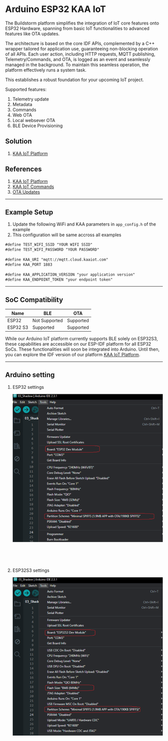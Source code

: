 # Arduino ESP32 KAA IoT
The Buildstorm platform simplifies the integration of IoT core features onto ESP32 Hardware, spanning from basic IoT functionalities to advanced features like OTA updates.

The architecture is based on the core IDF APIs, complemented by a C++ wrapper tailored for application use, guaranteeing non-blocking operation of all APIs. Each user action, including HTTP requests, MQTT publishing, Telemetry/Commands, and OTA, is logged as an event and seamlessly managed in the background. To maintain this seamless operation, the platform effectively runs a system task.

This establishes a robust foundation for your upcoming IoT project.

Supported features:

1. Telemetry update
2. Metadata
3. Commands
4. Web OTA
5. Local websever OTA
6. BLE Device Provisioning

## Solution

1. [KAA IoT Platform](https://buildstorm.com/solutions/kaa-iot-platform/)

## References

1. [KAA IoT Platform](https://buildstorm.com/solutions/kaa-iot-platform/)
2. [KAA IoT Commands](https://buildstorm.com/blog/kaa-iot-commands/)
3. [OTA Updates](https://buildstorm.com/blog/kaa-iot-ota-updates/)

---
## Example Setup
1. Update the following WiFi and KAA parameters in `app_config.h` of the example
2. This configuration will be same accross all examples

```
#define TEST_WIFI_SSID "YOUR WIFI SSID"
#define TEST_WIFI_PASSWORD "YOUR PASSWORD"

#define KAA_URI "mqtt://mqtt.cloud.kaaiot.com"
#define KAA_PORT 1883

#define KAA_APPLICATION_VERSION "your application version"
#define KAA_ENDPOINT_TOKEN "your endpoint token"
```

---
## SoC Compatibility

| Name            | BLE           | OTA           |
|-----------------|---------------|---------------|
| ESP32           | Not Supported | Supported     |
| ESP32 S3        | Supported     | Supported     |

While our Arduino IoT platform currently supports BLE solely on ESP32S3, these capabilities are accessible on our ESP-IDF platform for all ESP32 SoCs. These functionalities will soon be integrated into Arduino. Until then, you can explore the IDF version of our platform [KAA IoT Platform](https://github.com/BuildStormTechnologies/esp32-kaa-iot).

---
## Arduino setting
1. ESP32 settings

    ![esp32 arduino settings](<images/esp32 arduino settings.png>)
<br />
<br />
<br />

2. ESP32S3 settings

   ![esp32s3 arduino settings](<images/esp32s3 arduino settings.png>)


